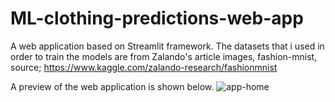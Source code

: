 # ML-clothing-predictions-web-app
A web application based on Streamlit framework. The datasets that i used in order to train the models are from Zalando's article images, fashion-mnist, source; https://www.kaggle.com/zalando-research/fashionmnist

A preview of the web application is shown below.
![app-home](https://user-images.githubusercontent.com/64161512/147824149-261d2d95-d41e-4e2e-b388-4cb9470db0fe.jpg)
